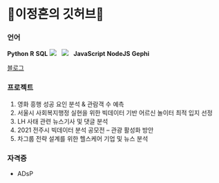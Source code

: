 # 👩이정흔의 깃허브📜

### 언어
**Python**
**R**
**SQL**
<img src="https://img.shields.io/badge/HTML5-E34F26?style=flat&logo=html5&logoColor=white"/>&nbsp;&nbsp;
<img src="https://img.shields.io/badge/CSS3-1572B6?style=flat&logo=css3&logoColor=white"/>&nbsp;&nbsp;
**JavaScript**
**NodeJS**
**Gephi**

[블로그](https://aibrain.tistory.com/)

### 프로젝트
1. 영화 흥행 성공 요인 분석 & 관람객 수 예측
2. 서울시 사회복지행정 실현을 위한 빅데이터 기반 어르신 놀이터 최적 입지 선정
3. LH 사태 관련 뉴스기사 및 댓글 분석
4. 2021 전주시 빅데이터 분석 공모전 – 관광 활성화 방안 
5. 차그룹 전략 설계를 위한 헬스케어 기업 및 뉴스 분석

### 자격증
- ADsP
